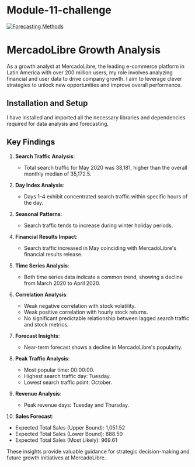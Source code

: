 # Module-11-challenge

[![Forecasting Methods](https://www.marketing91.com/wp-content/uploads/2010/07/Forecasting-methods.jpg)](https://www.marketing91.com/wp-content/uploads/2010/07/Forecasting-methods.jpg)

# MercadoLibre Growth Analysis

As a growth analyst at MercadoLibre, the leading e-commerce platform in Latin America with over 200 million users, my role involves analyzing financial and user data to drive company growth. I aim to leverage clever strategies to unlock new opportunities and improve overall performance.

## Installation and Setup

I have installed and imported all the necessary libraries and dependencies required for data analysis and forecasting.

## Key Findings

1. **Search Traffic Analysis**:
   - Total search traffic for May 2020 was 38,181, higher than the overall monthly median of 35,172.5.

2. **Day Index Analysis**:
   - Days 1-4 exhibit concentrated search traffic within specific hours of the day.

3. **Seasonal Patterns**:
   - Search traffic tends to increase during winter holiday periods.

4. **Financial Results Impact**:
   - Search traffic increased in May coinciding with MercadoLibre's financial results release.

5. **Time Series Analysis**:
   - Both time series data indicate a common trend, showing a decline from March 2020 to April 2020.

6. **Correlation Analysis**:
   - Weak negative correlation with stock volatility.
   - Weak positive correlation with hourly stock returns.
   - No significant predictable relationship between lagged search traffic and stock metrics.

7. **Forecast Insights**:
   - Near-term forecast shows a decline in MercadoLibre's popularity.

8. **Peak Traffic Analysis**:
   - Most popular time: 00:00:00.
   - Highest search traffic day: Tuesday.
   - Lowest search traffic point: October.

9. **Revenue Analysis**:
   - Peak revenue days: Tuesday and Thursday.

10. **Sales Forecast**:
   - Expected Total Sales (Upper Bound): 1,051.52
   - Expected Total Sales (Lower Bound): 888.50
   - Expected Total Sales (Most Likely): 969.61

These insights provide valuable guidance for strategic decision-making and future growth initiatives at MercadoLibre.
